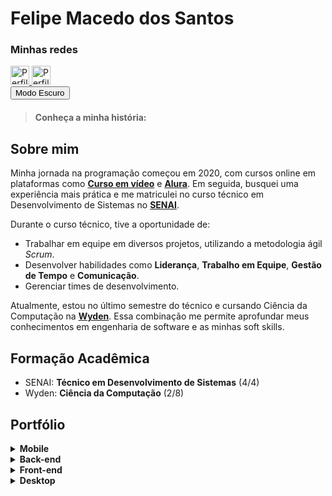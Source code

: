 
# Felipe Macedo dos Santos

### Minhas redes
<a href="https://www.linkedin.com/in/felipe-macedo-dos-santos-37264a1b5/">
  <img src="https://img.freepik.com/vetores-premium/logotipo-linkedin_578229-227.jpg" alt="Perfil do LinkedIn de Felipe Macedo" width="30" height="30">
</a>
<a href="https://github.com/fmacedosantos/">
  <img src="https://play-lh.googleusercontent.com/PCpXdqvUWfCW1mXhH1Y_98yBpgsWxuTSTofy3NGMo9yBTATDyzVkqU580bfSln50bFU=w240-h480-rw" alt="Perfil do GitHub de Felipe Macedo" width="30" height="30">
</a>

<div id="dark-mode-toggle">
  <button onclick="toggleDarkMode()">Modo Escuro</button>
</div>

>**Conheça a minha história:**

## Sobre mim
Minha jornada na programação começou em 2020, com cursos online em plataformas como **[Curso em vídeo](https://www.cursoemvideo.com/)** e **[Alura](https://www.alura.com.br/)**. Em seguida, busquei uma experiência mais prática e me matriculei no curso técnico em Desenvolvimento de Sistemas no **[SENAI](https://sp.senai.br/unidade/campinaszerbini/)**.

Durante o curso técnico, tive a oportunidade de:
* Trabalhar em equipe em diversos projetos, utilizando a metodologia ágil _Scrum_.
* Desenvolver habilidades como **Liderança**, **Trabalho em Equipe**, **Gestão de Tempo** e **Comunicação**.
* Gerenciar times de desenvolvimento.

Atualmente, estou no último semestre do técnico e cursando Ciência da Computação na **[Wyden](https://www.wyden.com.br/)**. Essa combinação me permite aprofundar meus conhecimentos em engenharia de software e as minhas soft skills.

## Formação Acadêmica
* SENAI: **Técnico em Desenvolvimento de Sistemas** (4/4)
* Wyden: **Ciência da Computação** (2/8)

## Portfólio 

<details>
<summary><strong>Mobile</strong></summary>
  <ul>
      <li><a href="https://github.com/fmacedosantos/tickUpMobile">TickUp (Android Studio)</a></li>
      <li><a href="https://github.com/fmacedosantos/mobile-orgs-cesta">Cesta Virtual (React Native)</a></li>
  </ul>
</details>

<details>
<summary><strong>Back-end</strong></summary>
  <ul>
    <li><a href="https://github.com/fmacedosantos/tickUpAPI">TickUp: API (ASP.NET)</a></li>
  </ul>
</details>

<details>
<summary><strong>Front-end</strong></summary>
  <ul>
      <li><a href="https://github.com/GustavoGuimaraes01/TickUp">TickUp</a></li>
      <li><a href="https://github.com/fmacedosantos/alura_space">Alura Space</a></li>
  </ul>
</details>

<details>
<summary><strong>Desktop</strong></summary>
  <ul>
      <li><a href="https://github.com/fmacedosantos/AdvocateLinkDesktop">AdvocateLink (Java)</a></li>
      <li><a href="https://github.com/fmacedosantos/AquaZen">AquaZen (Java)</a></li>
      <li><a href="https://github.com/fmacedosantos/sistema_bancario">Sistema bancário (Python)</a></li>
      <li><a href="https://github.com/fmacedosantos/vetorAleatorioC">Vetor aleatório (C)</a></li>
  </ul>
</details>



<script>
function toggleDarkMode() {
  var body = document.body;
  var button = document.querySelector("#dark-mode-toggle button");

  body.classList.toggle("dark-mode");

  if (body.classList.contains("dark-mode")) {
    button.textContent = "Modo Claro";
  } else {
    button.textContent = "Modo Escuro";
  }

  saveModeState();
}

// cria uma função para salvar o estado do modo no localStorage
function saveModeState() {
    var body = document.body;
    if (body.classList.contains("dark-mode")) {
        localStorage.setItem("darkMode", "enabled");
    } else {
        localStorage.setItem("darkMode", "disabled");
    }
}

// carrega o estado do modo salvo no localStorage ao carregar a página
window.onload = function() {
    var darkModeState = localStorage.getItem("darkMode");
    var body = document.body;
    if (darkModeState === "enabled") {
        body.classList.add("dark-mode");
    } else {
        body.classList.remove("dark-mode");
    }
};

// adiciona um evento para salvar o estado do modo ao fechar a página
window.onbeforeunload = saveModeState;
</script>

<style>
/* estilos para os modos claro e escuro */
body {
    transition: background-color 0.4s ease;
}

div {
  margin-bottom: 20px;
}

.light-mode {
    background-color: #ffffff;
    color: #333333;
}

.dark-mode {
    background-color: #333333;
    color: #ffffff;
}

  .dark-mode a {
  color: #f0a500; 
}
</style>
